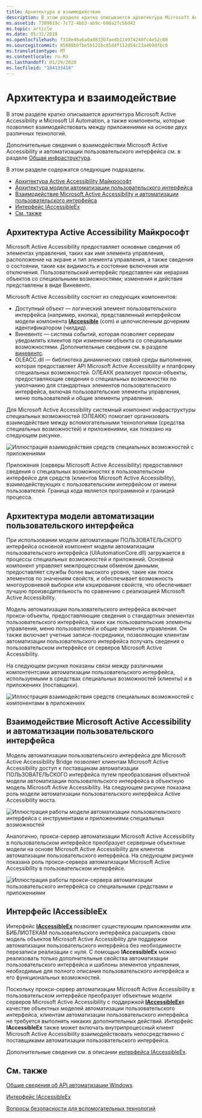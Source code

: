 ```yaml
---
title: Архитектура и взаимодействие
description: В этом разделе кратко описывается архитектура Microsoft Active Accessibility и Microsoft UI Automation, а также компоненты, которые позволяют взаимодействовать между приложениями на основе двух различных технологий.
ms.assetid: 7309819c-7c72-4bb3-ab9c-608a27c56d42
ms.topic: article
ms.date: 05/31/2018
ms.openlocfilehash: f318e46a6a0ad833b7aedb114974240fc4e52c08
ms.sourcegitcommit: 85688bbfbe5b121bc05ddf112d54c23a469dfbc0
ms.translationtype: MT
ms.contentlocale: ru-RU
ms.lasthandoff: 01/29/2020
ms.locfileid: "104133418"
---
```

# <a name="architecture-and-interoperability"></a>Архитектура и взаимодействие

В этом разделе кратко описывается архитектура Microsoft Active Accessibility и Microsoft UI Automation, а также компоненты, которые позволяют взаимодействовать между приложениями на основе двух различных технологий.

Дополнительные сведения о взаимодействии Microsoft Active Accessibility и автоматизации пользовательского интерфейса см. в разделе [Общая инфраструктура](common-infrastructure.md).

В этом разделе содержатся следующие подразделы.

-   [Архитектура Active Accessibility Майкрософт](#microsoft-active-accessibility-architecture)
-   [Архитектура модели автоматизации пользовательского интерфейса](#ui-automation-architecture)
-   [Взаимодействие Microsoft Active Accessibility и автоматизации пользовательского интерфейса](#microsoft-active-accessibility-and-ui-automation-interoperability)
-   [Интерфейс IAccessibleEx](#the-iaccessibleex-interface)
-   [См. также](#related-topics)

## <a name="microsoft-active-accessibility-architecture"></a>Архитектура Active Accessibility Майкрософт

Microsoft Active Accessibility предоставляет основные сведения об элементах управления, таких как имя элемента управления, расположение на экране и тип элемента управления, а также сведения о состоянии, такие как видимость и состояние включения или отключения. Пользовательский интерфейс представлен как иерархия объектов со специальными возможностями; изменения и действия представлены в виде Виневентс.

Microsoft Active Accessibility состоит из следующих компонентов:

-   Доступный объект — логический элемент пользовательского интерфейса (например, кнопка), представленный интерфейсом модели компонента [**IAccessible**](/windows/desktop/api/oleacc/nn-oleacc-iaccessible) (com) и целочисленным дочерним идентификатором (чилдид).
-   Виневентс — система событий, которая позволяет серверам уведомлять клиентов при изменении объекта со специальными возможностями. Дополнительные сведения см. в разделе [виневентс](winevents-infrastructure.md).
-   OLEACC.dll — библиотека динамических связей среды выполнения, которая предоставляет API Microsoft Active Accessibility и платформу специальных возможностей. ОЛЕАКК реализует прокси-объекты, предоставляющие сведения о специальных возможностях по умолчанию для стандартных элементов пользовательского интерфейса, включая пользовательские элементы управления, меню пользователей и общие элементы управления.

Для Microsoft Active Accessibility системный компонент инфраструктуры специальных возможностей (ОЛЕАКК) помогает организовать взаимодействие между вспомогательными технологиями (средства специальных возможностей) и приложениями, как показано на следующем рисунке.

![Иллюстрация взаимодействия средств специальных возможностей с приложениями](images/msaaarch.gif)

Приложения (серверы Microsoft Active Accessibility) предоставляют сведения о специальных возможностях в пользовательском интерфейсе для средств (клиентов Microsoft Active Accessibility), взаимодействующих с пользовательским интерфейсом от имени пользователей. Граница кода является программной и границей процесса.

## <a name="ui-automation-architecture"></a>Архитектура модели автоматизации пользовательского интерфейса

При использовании модели автоматизации ПОЛЬЗОВАТЕЛЬСКОГО интерфейса основной компонент модели автоматизации пользовательского интерфейса (UIAutomationCore.dll) загружается в процессы специальных возможностей и приложений. Основной компонент управляет межпроцессным обменом данными, предоставляет службы более высокого уровня, такие как поиск элементов по значениям свойств, и обеспечивает возможность многоуровневой выборки или кэширования свойств, что обеспечивает лучшую производительность по сравнению с реализацией Microsoft Active Accessibility.

Модель автоматизации пользовательского интерфейса включает прокси-объекты, предоставляющие сведения о стандартных элементах пользовательского интерфейса, таких как пользовательские элементы управления, меню пользователей и общие элементы управления. Он также включает учетные записи-посредники, позволяющие клиентам автоматизации пользовательского интерфейса получать сведения о пользовательском интерфейсе от серверов Microsoft Active Accessibility.

На следующем рисунке показаны связи между различными компонтентсами автоматизации пользовательского интерфейса, используемыми в средствах специальных возможностей (клиенты) и в приложениях (поставщики).

![Иллюстрация взаимодействия средств специальных возможностей с компонентами в приложениях](images/uiaarch.gif)

## <a name="microsoft-active-accessibility-and-ui-automation-interoperability"></a>Взаимодействие Microsoft Active Accessibility и автоматизации пользовательского интерфейса

Модель автоматизации пользовательского интерфейса для Microsoft Active Accessibility Bridge позволяет клиентам Microsoft Active Accessibility доступ к поставщикам автоматизации ПОЛЬЗОВАТЕЛЬСКОГО интерфейса путем преобразования объектной модели автоматизации пользовательского интерфейса в объектную модель Microsoft Active Accessibility. На следующем рисунке показана роль модели автоматизации пользовательского интерфейса Active Accessibility моста.

![Иллюстрация работы модели автоматизации пользовательского интерфейса с инструментами и приложениями специальных возможностей](images/uiatomsaabridge.gif)

Аналогично, прокси-сервер автоматизации Microsoft Active Accessibility в пользовательском интерфейсе преобразует серверные объектные модели на основе Microsoft Active Accessibility для клиентов автоматизации пользовательского интерфейса. На следующем рисунке показана роль прокси-сервера автоматизации Microsoft Active Accessibility в пользовательском интерфейсе.

![Иллюстрация работы прокси-сервера автоматизации пользовательского интерфейса со специальными средствами и приложениями](images/msaatouiaproxy.gif)

## <a name="the-iaccessibleex-interface"></a>Интерфейс IAccessibleEx

Интерфейс [**IAccessibleEx**](/windows/desktop/api/UIAutomationCore/nn-uiautomationcore-iaccessibleex) позволяет существующим приложениям или БИБЛИОТЕКАМ пользовательского интерфейса расширить свою модель объектов Microsoft Active Accessibility для поддержки автоматизации пользовательского интерфейса без необходимости перезаписи реализации с нуля. С помощью **IAccessibleEx** можно реализовать только дополнительные свойства автоматизации пользовательского интерфейса и шаблоны элементов управления, необходимые для полного описания пользовательского интерфейса и его функциональных возможностей.

Поскольку прокси-сервер автоматизации Microsoft Active Accessibility в пользовательском интерфейсе преобразует объектные модели серверов Microsoft Active Accessibility с поддержкой [**IAccessibleEx**](/windows/desktop/api/UIAutomationCore/nn-uiautomationcore-iaccessibleex)в качестве объектных моделей автоматизации пользовательского интерфейса, клиентам автоматизации пользовательского интерфейса не требуется выполнять никаких дополнительных действий. Интерфейс **IAccessibleEx** также может включать внутрипроцессный клиент Microsoft Active Accessibility взаимодействовать непосредственно с поставщиками автоматизации пользовательского интерфейса.

Дополнительные сведения см. в описании [интерфейса IAccessibleEx](iaccessibleex.md).

## <a name="related-topics"></a>См. также

<dl> <dt>

[Общие сведения об API автоматизации Windows](windows-automation-api-overview.md)
</dt> <dt>

[Интерфейс IAccessibleEx](iaccessibleex.md)
</dt> <dt>

[Вопросы безопасности для вспомогательных технологий](uiauto-securityoverview.md)
</dt> </dl>

 

 




